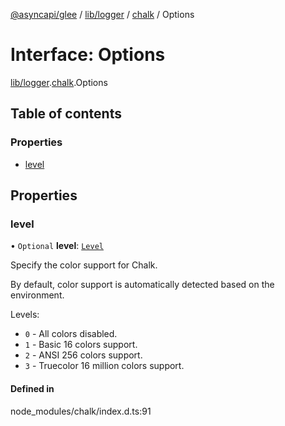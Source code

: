 [@asyncapi/glee](../README.md) / [lib/logger](../modules/lib_logger.md) / [chalk](../modules/lib_logger.chalk.md) / Options

# Interface: Options

[lib/logger](../modules/lib_logger.md).[chalk](../modules/lib_logger.chalk.md).Options

## Table of contents

### Properties

- [level](lib_logger.chalk.Options.md#level)

## Properties

### level

• `Optional` **level**: [`Level`](../modules/lib_logger.chalk.md#level)

Specify the color support for Chalk.

By default, color support is automatically detected based on the environment.

Levels:
- `0` - All colors disabled.
- `1` - Basic 16 colors support.
- `2` - ANSI 256 colors support.
- `3` - Truecolor 16 million colors support.

#### Defined in

node_modules/chalk/index.d.ts:91
